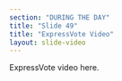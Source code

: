 ```yaml
---
section: "DURING THE DAY"
title: "Slide 49"
title: "ExpressVote Video"
layout: slide-video
---
```


ExpressVote video here.

